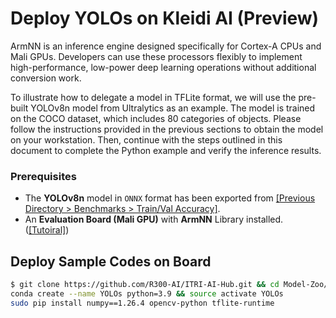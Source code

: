 # Deploy YOLOs on Kleidi AI (Preview)

ArmNN is an inference engine designed specifically for Cortex-A CPUs and Mali GPUs. Developers can use these processors flexibly to implement high-performance, low-power deep learning operations without additional conversion work.

To illustrate how to delegate a model in TFLite format, we will use the pre-built YOLOv8n model from Ultralytics as an example. The model is trained on the COCO dataset, which includes 80 categories of objects. Please follow the instructions provided in the previous sections to obtain the model on your workstation. Then, continue with the steps outlined in this document to complete the Python example and verify the inference results.

### Prerequisites

* The **YOLOv8n** model in `ONNX` format has been exported from [[Previous Directory > Benchmarks > Train/Val Accuracy]](https://github.com/R300-AI/ITRI-AI-Hub/tree/main/Model-Zoo/Object-Detection/YOLOs).
* An **Evaluation Board (Mali GPU)** with **ArmNN** Library installed. ([[Tutoiral]](https://r300-ai.github.io/ITRI-AI-Hub/docs/pages/runtime/armnn.html))

## Deploy Sample Codes on Board

```bash
$ git clone https://github.com/R300-AI/ITRI-AI-Hub.git && cd Model-Zoo/Detection/YOLOs/MediaTek-Genios-Demo
conda create --name YOLOs python=3.9 && source activate YOLOs
sudo pip install numpy==1.26.4 opencv-python tflite-runtime
```
